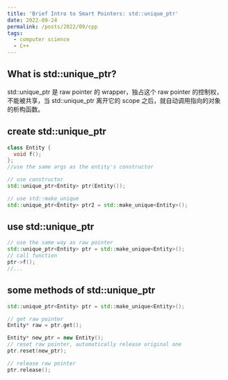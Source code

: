 ```yaml
---
title: 'Brief Intro to Smart Pointers: std::unique_ptr'
date: 2022-09-24
permalink: /posts/2022/09/cpp
tags:
  - computer science
  - C++
---
```

## What is std::unique_ptr?

std::unique_ptr 是 raw pointer 的 wrapper，独占这个 raw pointer 的控制权，不能被共享，当 std::unique_ptr 离开它的 scope 之后，就自动调用指向的对象的析构函数。

## create std::unique_ptr

```cpp
class Entity {
  void f();
};
//use the same args as the entity's constructor

// use constructor
std::unique_ptr<Entity> ptr(Entity());

// use std::make_unique
std::unique_ptr<Entity> ptr2 = std::make_unique<Entity>();
```
## use std::unique_ptr

```cpp
// use the same way as raw pointer
std::unique_ptr<Entity> ptr = std::make_unique<Entity>();
// call function
ptr->f();
//...
```

## some methods of std::unique_ptr

```cpp
std::unique_ptr<Entity> ptr = std::make_unique<Entity>();

// get raw pointer
Entity* raw = ptr.get();

Entity* new_ptr = new Entity();
// reset raw pointer, automatically release original one
ptr.reset(new_ptr);

// release raw pointer
ptr.release();
```